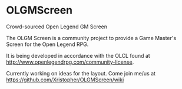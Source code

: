 # OLGMScreen
Crowd-sourced Open Legend GM Screen

The OLGM Screen is a community project to provide a Game Master's Screen for the Open Legend RPG.


It is being developed in accordance with the OLCL found at http://www.openlegendrpg.com/community-license.

Currently working on ideas for the layout. Come join me/us at https://github.com/Xristopher/OLGMScreen/wiki
